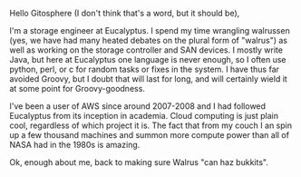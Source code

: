 Hello Gitosphere (I don't think that's a word, but it should be),

I'm a storage engineer at Eucalyptus. I spend my time wrangling walrussen (yes, we have had many heated debates on the plural form of "walrus") as well as working on the storage controller and SAN devices. I mostly write Java, but here at Eucalyptus one language is never enough, so I often use python, perl, or c for random tasks or fixes in the system. I have thus far avoided Groovy, but I doubt that will last for long, and will certainly wield it at some point for Groovy-goodness.

I've been a user of AWS since around 2007-2008 and I had followed Eucalyptus from its inception in academia. Cloud computing is just plain cool, regardless of which project it is. The fact that from my couch I an spin up a few thousand machines and summon more compute power than all of NASA had in the 1980s is amazing.

Ok, enough about me, back to making sure Walrus "can haz bukkits".

